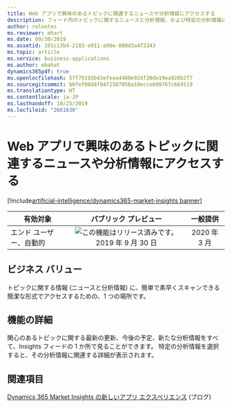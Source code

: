```yaml
---
title: Web アプリで興味のあるトピックに関連するニュースや分析情報にアクセスする
description: フィード内のトピックに関するニュースと分析情報、および特定の分析情報に関連する詳細ビューを表示する新しい Web アプリ。
author: relnotes
ms.reviewer: mhart
ms.date: 09/30/2019
ms.assetid: 101c13b4-2183-e911-a98e-000d3a4f3343
ms.topic: article
ms.service: business-applications
ms.author: ebahat
dynamics365pdf: true
ms.openlocfilehash: 5ff79193b43efeea4400e92df20de19ea928b2f7
ms.sourcegitcommit: b0fef00d4f04f2507056a10ecce699767c669119
ms.translationtype: HT
ms.contentlocale: ja-JP
ms.lasthandoff: 10/25/2019
ms.locfileid: "2661638"
---
```

# <a name="access-the-news-and-insights-related-to-topics-of-interest-in-a-web-app"></a>Web アプリで興味のあるトピックに関連するニュースや分析情報にアクセスする
[!include[artificial-intelligence/dynamics365-market-insights banner](../includes/artificial-intelligence/dynamics365-market-insights.md)]

| 有効対象    |  パブリック プレビュー | 一般提供 | 
| ---------- | :----------: |:----------: |
|エンド ユーザー、自動的|![この機能はリリース済みです。](/dynamics365-release-plan/media/green-checkmark.png "この機能はリリース済みです。") 2019 年 9 月 30 日| 2020 年 3 月|


## <a name="business-value"></a>ビジネス バリュー
<!-- bv start -->
トピックに関する情報 (ニュースと分析情報) に、簡単で素早くスキャンできる簡潔な形式でアクセスするための、1 つの場所です。
<!-- bv end -->



## <a name="feature-details"></a>機能の詳細
<!--feature detail start -->
関心のあるトピックに関する最新の更新、今後の予定、新たな分析情報をすべて、Insights フィードの 1 か所で見ることができます。  特定の分析情報を選択すると、その分析情報に関連する詳細が表示されます。
<!--feature detail end -->










## <a name="see-also"></a>関連項目

[Dynamics 365 Market Insights の新しいアプリ エクスペリエンス](https://community.dynamics.com/365/aimarketinsights/b/marketinsightsteamblog/posts/introducing-a-new-app-experience-for-dynamics-365-market-insights) (ブログ)
